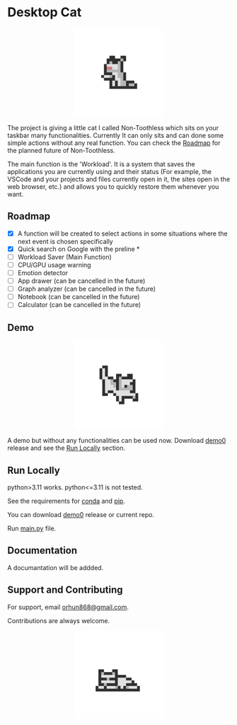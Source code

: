 
# Desktop Cat

<div align="center">
  <img height="200" src="desktop-cat\media\gifs\L_licking.gif"  />
</div>

The project is giving a little cat I called Non-Toothless which sits on your taskbar many functionalities. Currently It can only sits and can done some simple actions without any real function. You can check the [Roadmap](#roadmap) for the planned future of Non-Toothless. 

The main function is the 'Workload'. It is a system that saves the applications you are currently using and their status (For example, the VSCode and your projects and files currently open in it, the sites open in the web browser, etc.) and allows you to quickly restore them whenever you want.

## Roadmap

- [x]  A function will be created to select actions in some situations where the next event is chosen specifically
- [x]  Quick search on Google with the preline *
- [ ]  Workload Saver (Main Function)
- [ ]  CPU/GPU usage warning
- [ ]  Emotion detector
- [ ]  App drawer (can be cancelled in the future)
- [ ]  Graph analyzer (can be cancelled in the future)
- [ ]  Notebook (can be cancelled in the future)
- [ ]  Calculator (can be cancelled in the future)

## Demo

<div align="center">
  <img height="200" src="desktop-cat\media\gifs_others\falling.gif"  />
</div>

A demo but without any functionalities can be used now. Download [demo0](https://github.com/elymsyr/desktop-cat/releases/tag/demo0) release and see the [Run Locally](#run-locally) section.

## Run Locally

python>3.11 works. python<=3.11 is not tested.

See the requirements for [conda](desktop-cat\conda_requirements.txt) and [pip](desktop-cat\requirements.txt).

You can download [demo0](https://github.com/elymsyr/desktop-cat/releases/tag/demo0) release or current repo.

Run [main.py](desktop-cat\main.py) file.

## Documentation

A documantation will be addded.

## Support and Contributing

For support, email orhun868@gmail.com.

Contributions are always welcome.

<div align="center">
  <img height="200" src="desktop-cat\media\gifs\L_sleep.gif"  />
</div>